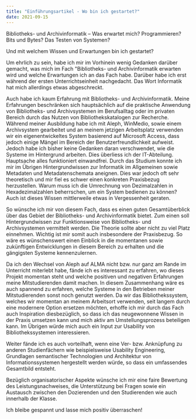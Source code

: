 ```yaml
---
title: "Einführungsartikel - Wo bin ich gestartet?"
date: 2021-09-15
---
```


<p>Bibliotheks- und Archivinformatik – Was erwartet mich? Programmieren? Bits und Bytes? Das Testen von Systemen?</p>
<p>Und mit welchem Wissen und Erwartungen bin ich gestartet?</p>

<p>Um ehrlich zu sein, habe ich mir im Vorhinein wenig Gedanken darüber gemacht, was mich im Fach "Bibliotheks- und Archivinformatik erwarten wird und welche Erwartungen ich an das Fach habe. Darüber habe ich erst während der ersten Unterrichtseinheit nachgedacht. Das Wort Informatik hat mich allerdings etwas abgeschreckt.</p>
Auch habe ich kaum Erfahrung mit Bibliotheks- und Archivinformatik. Meine Erfahrungen beschränken sich hauptsächlich auf die praktische Anwendung von Bibliotheks- und Archivsystemen im Berufsalltag oder im privaten Bereich durch das Nutzen von Bibliothekskatalogen zur Recherche. Während meiner Ausbildung habe ich mit Aleph, WinMedio, sowie einem Archivsystem gearbeitet und an meinem jetzigen Arbeitsplatz verwenden wir ein eigenentwickeltes System basierend auf Microsoft Access, dass jedoch einige Mängel im Bereich der Benutzerfreundlichkeit aufweist. Jedoch habe ich bisher keine Gedanken daran verschwendet, wie die Systeme im Hintergrund arbeiten. Dies überliess ich der IT-Abteilung. Hauptsache alles funktioniert einwandfrei. Durch das Studium konnte ich mir im Übrigen Hintergrundwissen zur Informatik im Allgemeinen sowie Metadaten und Metadatenschemata aneignen. Dies war jedoch oft sehr theoretisch und mir fiel es schwer einen konkreten Praxisbezug herzustellen. Warum muss ich die Umrechnung von Dezimalzahlen in Hexadezimalzahlen beherrschen, um ein System bedienen zu können? Auch ist dieses Wissen mittlerweile etwas in Vergessenheit geraten.</p>

<p>So wünsche ich mir von diesem Fach, dass es einen guten Gesamtüberblick über das Gebiet der Bibliotheks- und Archivinformatik bietet. Zum einen soll Hintergrundwissen zur Funktionsweise von Bibliotheks- und Archivsystemen vermittelt werden. Die Theorie sollte aber nicht zu viel Platz einnehmen. Wichtig ist mir somit auch insbesondere der Praxisbezug. So wäre es wünschenswert einen Einblick in die momentanen sowie zukünftigen Entwicklungen in diesem Bereich zu erhalten und die gängigsten Systeme kennenzulernen.</p> 
<p>Da ich den Wechsel von Aleph auf ALMA nicht bzw. nur ganz am Rande im Unterricht miterlebt habe, fände ich es interessant zu erfahren, wo dieses Projekt momentan steht und welche positiven und negativen Erfahrungen meine Mitstudierenden damit machen. In diesem Zusammenhang wäre es auch spannend zu erfahren, welche Systeme in den Betrieben meiner Mitstudierenden sonst noch genutzt werden. Da wir das Bibliothekssystem, welches wir momentan an meinem Arbeitsort verwenden, seit langem durch eine modernere Option ersetzen möchten, erhoffe ich mir durch das Fach auch Inspiration diesbezüglich, so dass ich das neugewonnene Wissen in der Praxis umsetzen kann und mich aktiv am Umstellungsprozess beteiligen kann. Im Übrigen würde mich auch ein Input zur Usability von Bibliothekssystemen interessieren.</p>
<p>Weiter fände ich es auch vorteilhaft, wenn eine Ver- bzw. Anknüpfung zu anderen Studienfächern wie beispielsweise Usability Engineering, Grundlagen semantischer Technologien und Architektur von Informationssystemen hergestellt werden würde, so dass ein umfassendes Gesamtbild entsteht.</p>
<p>Bezüglich organisatorischer Aspekte wünsche ich mir eine faire Bewertung des Leistungsnachweises, die Unterstützung bei Fragen sowie ein Austausch zwischen den Dozierenden und den Studierenden wie auch innerhalb der Klasse.</p>
<p>Ich bleibe gespannt und lasse mich positiv überraschen!</p>

